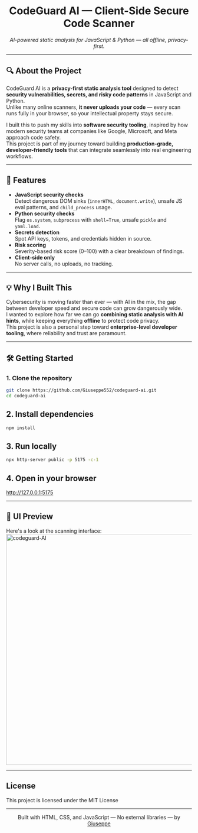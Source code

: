 
<h1 align="center">CodeGuard AI — Client-Side Secure Code Scanner</h1>
<p align="center">
  <em>AI-powered static analysis for JavaScript & Python — all offline, privacy-first.</em>
</p>



---

## 🔍 About the Project
CodeGuard AI is a **privacy-first static analysis tool** designed to detect **security vulnerabilities, secrets, and risky code patterns** in JavaScript and Python.  
Unlike many online scanners, **it never uploads your code** — every scan runs fully in your browser, so your intellectual property stays secure.

I built this to push my skills into **software security tooling**, inspired by how modern security teams at companies like Google, Microsoft, and Meta approach code safety.  
This project is part of my journey toward building **production-grade, developer-friendly tools** that can integrate seamlessly into real engineering workflows.

---

## 🚀 Features
- **JavaScript security checks**  
  Detect dangerous DOM sinks (`innerHTML`, `document.write`), unsafe JS eval patterns, and `child_process` usage.
- **Python security checks**  
  Flag `os.system`, `subprocess` with `shell=True`, unsafe `pickle` and `yaml.load`.
- **Secrets detection**  
  Spot API keys, tokens, and credentials hidden in source.
- **Risk scoring**  
  Severity-based risk score (0–100) with a clear breakdown of findings.
- **Client-side only**  
  No server calls, no uploads, no tracking.

---

## 💡 Why I Built This
Cybersecurity is moving faster than ever — with AI in the mix, the gap between developer speed and secure code can grow dangerously wide.  
I wanted to explore how far we can go **combining static analysis with AI hints**, while keeping everything **offline** to protect code privacy.  
This project is also a personal step toward **enterprise-level developer tooling**, where reliability and trust are paramount.

---


## 🛠 Getting Started

### 1. Clone the repository
```bash
git clone https://github.com/Giuseppe552/codeguard-ai.git
cd codeguard-ai
```

## 2. Install dependencies
```bash
npm install
```
## 3. Run locally
```bash
npx http-server public -p 5175 -c-1
```

## 4. Open in your browser

http://127.0.0.1:5175

---

## 📸 UI Preview
Here's a look at the scanning interface:
<img width="937" height="625" alt="codeguard-AI" src="https://github.com/user-attachments/assets/dd6c265e-8eed-48f9-b749-a852617a8b31" />

---


## License
This project is licensed under the MIT License

---

<p align="center"> Built with HTML, CSS, and JavaScript — No external libraries — by <a href="https://github.com/Giuseppe552">Giuseppe</a> </p> 






